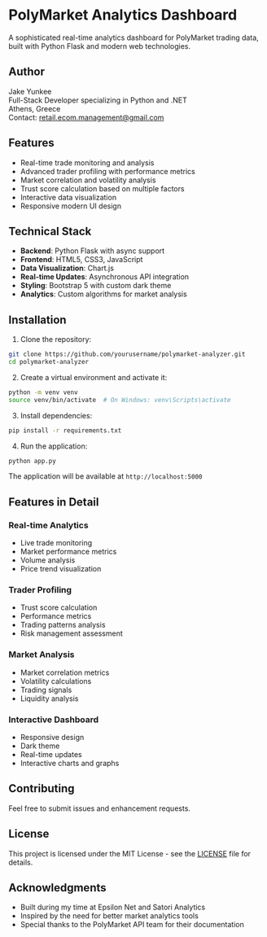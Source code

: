 # PolyMarket Analytics Dashboard

A sophisticated real-time analytics dashboard for PolyMarket trading data, built with Python Flask and modern web technologies.

## Author
Jake Yunkee  
Full-Stack Developer specializing in Python and .NET  
Athens, Greece  
Contact: retail.ecom.management@gmail.com

## Features

- Real-time trade monitoring and analysis
- Advanced trader profiling with performance metrics
- Market correlation and volatility analysis
- Trust score calculation based on multiple factors
- Interactive data visualization
- Responsive modern UI design

## Technical Stack

- **Backend**: Python Flask with async support
- **Frontend**: HTML5, CSS3, JavaScript
- **Data Visualization**: Chart.js
- **Real-time Updates**: Asynchronous API integration
- **Styling**: Bootstrap 5 with custom dark theme
- **Analytics**: Custom algorithms for market analysis

## Installation

1. Clone the repository:
```bash
git clone https://github.com/yourusername/polymarket-analyzer.git
cd polymarket-analyzer
```

2. Create a virtual environment and activate it:
```bash
python -m venv venv
source venv/bin/activate  # On Windows: venv\Scripts\activate
```

3. Install dependencies:
```bash
pip install -r requirements.txt
```

4. Run the application:
```bash
python app.py
```

The application will be available at `http://localhost:5000`

## Features in Detail

### Real-time Analytics
- Live trade monitoring
- Market performance metrics
- Volume analysis
- Price trend visualization

### Trader Profiling
- Trust score calculation
- Performance metrics
- Trading patterns analysis
- Risk management assessment

### Market Analysis
- Market correlation metrics
- Volatility calculations
- Trading signals
- Liquidity analysis

### Interactive Dashboard
- Responsive design
- Dark theme
- Real-time updates
- Interactive charts and graphs

## Contributing

Feel free to submit issues and enhancement requests.

## License

This project is licensed under the MIT License - see the [LICENSE](LICENSE) file for details.

## Acknowledgments

- Built during my time at Epsilon Net and Satori Analytics
- Inspired by the need for better market analytics tools
- Special thanks to the PolyMarket API team for their documentation 